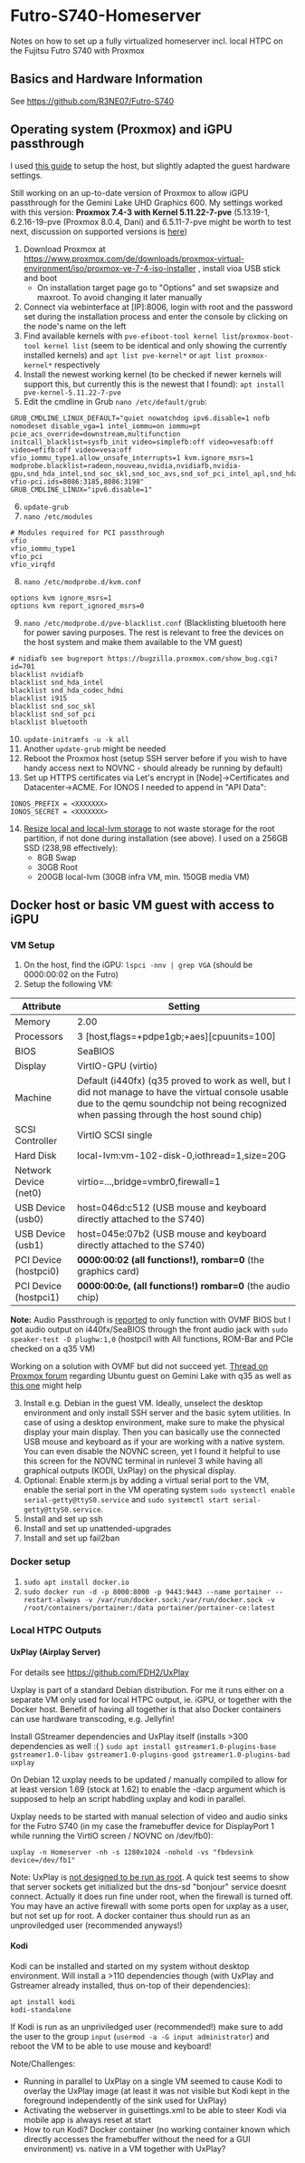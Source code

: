 # Futro-S740-Homeserver
Notes on how to set up a fully virtualized homeserver incl. local HTPC on the Fujitsu Futro S740 with Proxmox

## Basics and Hardware Information
See https://github.com/R3NE07/Futro-S740

## Operating system (Proxmox) and iGPU passthrough
I used [this guide](https://3os.org/infrastructure/proxmox/gpu-passthrough/igpu-passthrough-to-vm/#linux-virtual-machine-igpu-passthrough-configuration) to setup the host, but slightly adapted the guest hardware settings.

Still working on an up-to-date version of Proxmox to allow iGPU passthrough for the Gemini Lake UHD Graphics 600. My settings worked with this version:
**Proxmox 7.4-3 with Kernel 5.11.22-7-pve**
(5.13.19-1, 6.2.16-19-pve (Proxmox 8.0.4, Dani) and 6.5.11-7-pve might be worth to test next, discussion on supported versions is [here](https://forum.proxmox.com/threads/pci-passthrough-error-since-kernel-5-13-19-1-upgrade-from-7-0-to-7-1.100961/page-3))

1) Download Proxmox at https://www.proxmox.com/de/downloads/proxmox-virtual-environment/iso/proxmox-ve-7-4-iso-installer , install vioa USB stick and boot
   - On installation target page go to "Options" and set swapsize and maxroot. To avoid changing it later manually
3) Connect via webinterface at [IP]:8006, login with root and the password set during the installation process and enter the console by clicking on the node's name on the left
4) Find available kernels with `pve-efiboot-tool kernel list`/`proxmox-boot-tool kernel list` (seem to be identical and only showing the currently installed kernels) and `apt list pve-kernel*` or `apt list proxmox-kernel*` respectively
5) Install the newest working kernel (to be checked if newer kernels will support this, but currently this is the newest that I found): `apt install pve-kernel-5.11.22-7-pve `
6) Edit the cmdline in Grub `nano /etc/default/grub`:
```
GRUB_CMDLINE_LINUX_DEFAULT="quiet nowatchdog ipv6.disable=1 nofb nomodeset disable_vga=1 intel_iommu=on iommu=pt pcie_acs_override=downstream,multifunction initcall_blacklist=sysfb_init video=simplefb:off video=vesafb:off video=efifb:off video=vesa:off vfio_iommu_type1.allow_unsafe_interrupts=1 kvm.ignore_msrs=1 modprobe.blacklist=radeon,nouveau,nvidia,nvidiafb,nvidia-gpu,snd_hda_intel,snd_soc_skl,snd_soc_avs,snd_sof_pci_intel_apl,snd_hda_codec_hdmi,i915 vfio-pci.ids=8086:3185,8086:3198"
GRUB_CMDLINE_LINUX="ipv6.disable=1"
```
6) `update-grub`
7) `nano /etc/modules`
```
# Modules required for PCI passthrough
vfio
vfio_iommu_type1
vfio_pci
vfio_virqfd
```
8) `nano /etc/modprobe.d/kvm.conf`
```
options kvm ignore_msrs=1
options kvm report_ignored_msrs=0
```
9) `nano /etc/modprobe.d/pve-blacklist.conf` (Blacklisting bluetooth here for power saving purposes. The rest is relevant to free the devices on the host system and make them available to the VM guest)
```
# nidiafb see bugreport https://bugzilla.proxmox.com/show_bug.cgi?id=701
blacklist nvidiafb
blacklist snd_hda_intel
blacklist snd_hda_codec_hdmi
blacklist i915
blacklist snd_soc_skl
blacklist snd_sof_pci
blacklist bluetooth
```
10) `update-initramfs -u -k all`
11) Another `update-grub` might be needed
12) Reboot the Proxmox host (setup SSH server before if you wish to have handy access next to NOVNC - should already be running by default)
13) Set up HTTPS certificates via Let's encrypt in [Node]->Certificates and Datacenter->ACME. For IONOS I needed to append in "API Data":
```
IONOS_PREFIX = <XXXXXXX>
IONOS_SECRET = <XXXXXXX>
```

14) [Resize local and local-lvm storage](https://www.reddit.com/r/Proxmox/comments/vj6u54/is_it_possible_to_shrink_storage_disk_i_want_to/) to not waste storage for the root partition, if not done during installation (see above). I used on a 256GB SSD (238,98 effectively):
    - 8GB Swap
    - 30GB Root
    - 200GB local-lvm (30GB infra VM, min. 150GB media VM)

## Docker host or basic VM guest with access to iGPU

### VM Setup
1) On the host, find the iGPU: `lspci -nnv | grep VGA` (should be 0000:00:02 on the Futro)
2) Setup the following VM:

| Attribute  | Setting |
| ------------- | ------------- |
| Memory  | 2.00  |
| Processors  | 3 [host,flags=+pdpe1gb;+aes][cpuunits=100]  |
| BIOS  | SeaBIOS  |
| Display  | VirtIO-GPU (virtio)  |
| Machine  | Default (i440fx)  (q35 proved to work as well, but I did not manage to have the virtual console usable due to the qemu soundchip not being recognized when passing through the host sound chip)|
| SCSI Controller  | VirtIO SCSI single  |
| Hard Disk  | local-lvm:vm-102-disk-0,iothread=1,size=20G  |
| Network Device (net0)  | virtio=...,bridge=vmbr0,firewall=1  |
| USB Device (usb0)  | host=046d:c512 (USB mouse and keyboard directly attached to the S740) |
| USB Device (usb1)  | host=045e:07b2 (USB mouse and keyboard directly attached to the S740) |
| PCI Device (hostpci0)  | **0000:00:02 (all functions!), rombar=0** (the graphics card) |
| PCI Device (hostpci1)  | **0000:00:0e, (all functions!) rombar=0** (the audio chip) |

**Note:** Audio Passthrough is [reported](https://www.mydealz.de/comments/permalink/38190848) to only function with OVMF BIOS but I got audio output on i440fx/SeaBIOS through the front audio jack with `sudo speaker-test -D plughw:1,0` (hostpci1 with All functions, ROM-Bar and PCIe checked on a q35 VM)

Working on a solution with OVMF but did not succeed yet. [Thread on Proxmox forum](https://forum.proxmox.com/threads/intel-igp-gemini-lake-passthrough-q35-fails-to-boot-on-ubuntu-18-04-3-lts-%E2%80%93-i915-conflict-detected-with-stolen-region.57584/) regarding Ubuntu guest on Gemini Lake with q35 as well as [this one](https://forum.proxmox.com/threads/proxmox-6-0-gemini-lake-and-igd-graphics-passthrough-for-windows-10.60415/page-3#post-389588) might help

3) Install e.g. Debian in the guest VM. Ideally, unselect the desktop environment and only install SSH server and the basic sytem utilities. In case of using a desktop environment, make sure to make the physical display your main display. Then you can basically use the connected USB mouse and keyboard as if your are working with a native system. You can even disable the NOVNC screen, yet I found it helpful to use this screen for the NOVNC terminal in runlevel 3 while having all graphical outputs (KODI, UxPlay) on the physical display.
5) Optional: Enable xterm.js by adding a virtual serial port to the VM, enable the serial port in the VM operating system `sudo systemctl enable serial-getty@ttyS0.service` and `sudo systemctl start serial-getty@ttyS0.service`.
6) Install and set up ssh
7) Install and set up unattended-upgrades
8) Install and set up fail2ban

### Docker setup

1) `sudo apt install docker.io`
2) `sudo docker run -d -p 8000:8000 -p 9443:9443 --name portainer --restart-always -v /var/run/docker.sock:/var/run/docker.sock -v /root/containers/portainer:/data portainer/portainer-ce:latest`

### Local HTPC Outputs

#### UxPlay (Airplay Server)
For details see https://github.com/FDH2/UxPlay

Uxplay is part of a standard Debian distribution. For me it runs either on a separate VM only used for local HTPC output, ie. iGPU, or together with the Docker host. Benefit of having all together is that also Docker containers can use hardware transcoding, e.g. Jellyfin!

Install GStreamer dependencies and UxPlay itself (installs >300 dependencies as well :( )
```sudo apt install gstreamer1.0-plugins-base gstreamer1.0-libav gstreamer1.0-plugins-good gstreamer1.0-plugins-bad uxplay```

On Debian 12 uxplay needs to be updated / manually compiled to allow for at least version 1.69 (stock at 1.62) to enable the -dacp argument which is supposed to help an script habdling uxplay and kodi in parallel.

Uxplay needs to be started with manual selection of video and audio sinks for the Futro S740 (in my case the framebuffer device for DisplayPort 1 while running the VirtIO screen / NOVNC on /dev/fb0):
```
uxplay -n Homeserver -nh -s 1280x1024 -nohold -vs "fbdevsink device=/dev/fb1"
```

Note: UxPlay is [not designed to be run as root](https://github.com/FDH2/UxPlay/issues/330). A quick test seems to show that server sockets get initialized but the dns-sd "bonjour" service doesnt connect. Actually it does run fine under root, when the firewall is turned off. You may have an active firewall with some ports open for uxplay as a user, but not set up for root. A docker container thus should run as an unproviledged user (recommended anyways!)


#### Kodi
Kodi can be installed and started on my system without desktop environment. Will install a >110 dependencies though (with UxPlay and Gstreamer already installed, thus on-top of their dependencies):
```
apt install kodi
kodi-standalone
```
If Kodi is run as an unpriviledged user (recommended!) make sure to add the user to the group `input` (`usermod -a -G input administrator`) and reboot the VM to be able to use mouse and keyboard!

Note/Challenges:
- Running in parallel to UxPlay on a single VM seemed to cause Kodi to overlay the UxPlay image (at least it was not visible but Kodi kept in the foreground independently of the sink used for UxPlay)
- Activating the webserver in guisettings.xml to be able to steer Kodi via mobile app is always reset at start
- How to run Kodi? Docker container (no working container known which directly accesses the framebuffer without the need for a GUI environment) vs. native in a VM together with UxPlay?
